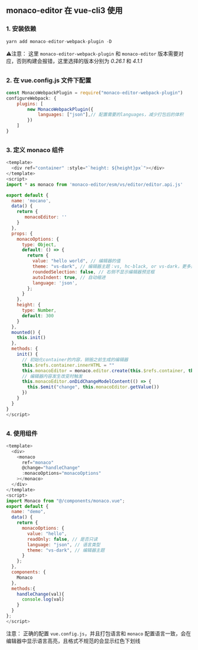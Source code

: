 ## monaco-editor 在 vue-cli3 使用
### 1. 安装依赖
```js
yarn add monaco-editor-webpack-plugin -D
```
⚠️注意： 这里 `monaco-editor-webpack-plugin` 和 `monaco-editor` 版本需要对应，否则构建会报错，这里选择的版本分别为 *0.26.1* 和 *4.1.1*
<div style="margin-top: 30px"><div>

### 2. 在 vue.config.js 文件下配置
```js
const MonacoWebpackPlugin = require("monaco-editor-webpack-plugin")
configureWebpack: {
	plugins: [
		new MonacoWebpackPlugin({
			languages: ["json"],// 配置需要的languages，减少打包后的体积
		})
	]
}
```
<div style="margin-top: 30px"><div>

### 3. 定义 monaco 组件
```js
<template>
  <div ref="container" :style="`height: ${height}px`"></div>
</template>
<script>
import * as monaco from 'monaco-editor/esm/vs/editor/editor.api.js'

export default {
  name: 'mocano',
  data() {
    return {
       monacoEditor: ''
    }
  },
  props: {
    monacoOptions: {
      type: Object,
      default: () => {
        return {
          value: "hello world", // 编辑器的值
          theme: "vs-dark", // 编辑器主题：vs, hc-black, or vs-dark，更多选择详见官网
          roundedSelection: false, // 右侧不显示编辑器预览框
          autoIndent: true, // 自动缩进
          language: 'json',
        };
      }
    },
    height: {
      type: Number,
      default: 300
    }
  },
  mounted() {
    this.init()
  },
  methods: {
    init() {
      // 初始化container的内容，销毁之前生成的编辑器
      this.$refs.container.innerHTML = ""
      this.monacoEditor = monaco.editor.create(this.$refs.container, this.monacoOptions)
      // 编辑器内容发生改变时触发
      this.monacoEditor.onDidChangeModelContent(() => {
        this.$emit("change", this.monacoEditor.getValue())
      })
    }
  }
}
</script>
```

<div style="margin-top: 30px"><div>

### 4. 使用组件
```js
<template>
  <div>
    <monaco
      ref="monaco"
      @change="handleChange"
      :monacoOptions="monacoOptions"
    ></monaco>
  </div>
</template>
<script>
import Monaco from "@/components/monaco.vue";
export default {
  name: "demo",
  data() {
    return {
      monacoOptions: {
        value: "hello",
        readOnly: false, // 是否只读
        language: "json", // 语言类型
        theme: "vs-dark", // 编辑器主题
      }
    };
  },
  components: {
    Monaco
  },
  methods:{
    handleChange(val){
      console.log(val)
    }
  }
};
</script>
```

注意： 正确的配置 `vue.config.js`，并且打包语言和 `monaco` 配置语言一致，会在编辑器中显示语言高亮，且格式不规范的会显示红色下划线